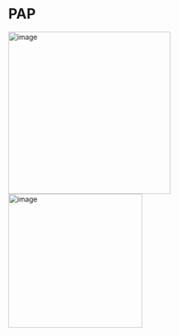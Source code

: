 # PAP
<img width="326" alt="image" src="https://github.com/SIDDHARTH-S-001/PAP/assets/73553742/bca0f7a0-5f00-4fa4-be51-6d83ad695e75">
<img width="269" alt="image" src="https://github.com/SIDDHARTH-S-001/PAP/assets/73553742/e214bf60-43e6-4261-af6d-2511784b7ea3">

